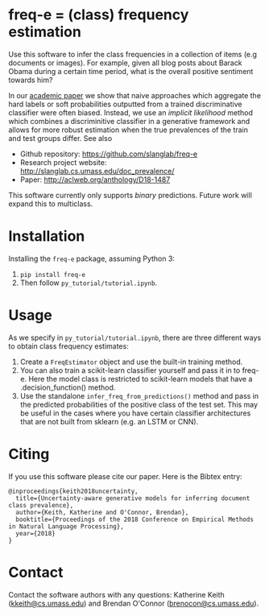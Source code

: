 # freq-e = (class) frequency estimation 

Use this software to infer the class frequencies in a collection of items (e.g documents or images). 
For example, given all blog posts about Barack Obama during a certain time period, what is the overall positive sentiment towards him? 

In our [academic paper](http://www.aclweb.org/anthology/D18-1487) we show that naive approaches which aggregate the hard labels or soft probabilities outputted from a trained discriminative classifier were often biased. Instead, we use an *implicit likelihood* method which combines a discriminitive classifier in a generative framework and allows for more robust estimation when the true prevalences of the train and test groups differ. See also 

 - Github repository: https://github.com/slanglab/freq-e
 - Research project website: http://slanglab.cs.umass.edu/doc_prevalence/
 - Paper: http://aclweb.org/anthology/D18-1487

This software currently only supports *binary* predictions. Future work will expand this to multiclass. 

# Installation 

Installing the `freq-e` package, assuming Python 3:
1. `pip install freq-e` 
2. Then follow `py_tutorial/tutorial.ipynb`. 

# Usage 

As we specify in `py_tutorial/tutorial.ipynb`, there are three different ways to obtain class frequency estimates:  
1. Create a `FreqEstimator` object and use the built-in training method. 
2. You can also train a scikit-learn classifier yourself and pass it in to freq-e. Here the model class is restricted to scikit-learn models that have a .decision_function() method. 
3. Use the standalone `infer_freq_from_predictions()` method and pass in the predicted probabilities of the positive class of the test set. This may be useful in the cases where you have certain classifier architectures that are not built from sklearn (e.g. an LSTM or CNN). 

# Citing 
If you use this software please cite our paper. Here is the Bibtex entry: 
```
@inproceedings{keith2018uncertainty,
  title={Uncertainty-aware generative models for inferring document class prevalence},
  author={Keith, Katherine and O'Connor, Brendan},
  booktitle={Proceedings of the 2018 Conference on Empirical Methods in Natural Language Processing},
  year={2018}
}
```

# Contact 
Contact the software authors with any questions: Katherine Keith (kkeith@cs.umass.edu) and Brendan O'Connor (brenocon@cs.umass.edu).
